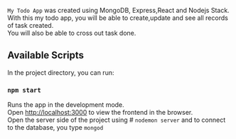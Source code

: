 `My Todo App` was created using MongoDB, Express,React and Nodejs Stack.<br> 
With this my todo app, you will be able to create,update and see all records of task created. <br>
You will also be able to cross out task done.

## Available Scripts

In the project directory, you can run:

### `npm start`

Runs the app in the development mode.<br>
Open [http://localhost:3000](http://localhost:3000) to view the frontend in the browser.<br>
Open the server side of the project using # `nodemon server` and to connect to the database, you type `mongod`
